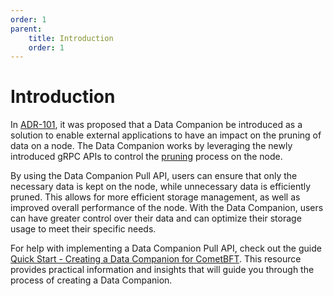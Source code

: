 ```yaml
---
order: 1
parent:
    title: Introduction
    order: 1
---
```


# Introduction

In [ADR-101](https://github.com/cometbft/cometbft/blob/thane/adr-084-data-companion-pull-api/docs/architecture/adr-101-data-companion-pull-api.md),
it was proposed that a Data Companion be introduced as a solution to enable external applications to have an impact on the
pruning of data on a node. The Data Companion works by leveraging the newly introduced gRPC APIs to control the [pruning](./pruning.md)
process on the node.

By using the Data Companion Pull API, users can ensure that only the necessary data is kept on the node, while unnecessary
data is efficiently pruned. This allows for more efficient storage management, as well as improved overall performance
of the node. With the Data Companion, users can have greater control over their data and can optimize their storage usage
to meet their specific needs.

For help with implementing a Data Companion Pull API, check out the guide [Quick Start - Creating a Data Companion for CometBFT](./quick-start.md).
This resource provides practical information and insights that will guide you through the process of creating a Data Companion.

